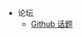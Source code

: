 <!-- # Awesome Xposed | 令人惊叹的 Xposed -->

* 论坛
  * [Github 话题](https://github.com/topics/xposed-framework)
